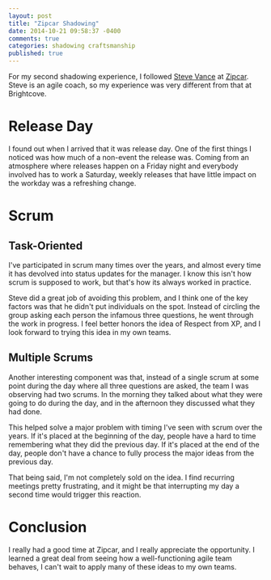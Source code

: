 ```yaml
---
layout: post
title: "Zipcar Shadowing"
date: 2014-10-21 09:58:37 -0400
comments: true
categories: shadowing craftsmanship
published: true
---
```


For my second shadowing experience, I followed [Steve Vance](http://vance.com) at [Zipcar](http://www.zipcar.com).  Steve is an agile coach, so my experience was very different from that at Brightcove.

Release Day
===========
I found out when I arrived that it was release day.  One of the first things I noticed was how much of a non-event the release was.  Coming from an atmosphere where releases happen on a Friday night and everybody involved has to work a Saturday, weekly releases that have little impact on the workday was a refreshing change.

Scrum
=====

Task-Oriented
-------------
I've participated in scrum many times over the years, and almost every time it has devolved into status updates for the manager.  I know this isn't how scrum is supposed to work, but that's how its always worked in practice.

Steve did a great job of avoiding this problem, and I think one of the key factors was that he didn't put individuals on the spot.  Instead of circling the group asking each person the infamous three questions, he went through the work in progress.  I feel better honors the idea of Respect from XP, and I look forward to trying this idea in my own teams.

Multiple Scrums
---------------
Another interesting component was that, instead of a single scrum at some point during the day where all three questions are asked, the team I was observing had two scrums.  In the morning they talked about what they were going to do during the day, and in the afternoon they discussed what they had done.

This helped solve a major problem with timing I've seen with scrum over the years.  If it's placed at the beginning of the day, people have a hard to time remembering what they did the previous day.  If it's placed at the end of the day, people don't have a chance to fully process the major ideas from the previous day.

That being said, I'm not completely sold on the idea.  I find recurring meetings pretty frustrating, and it might be that interrupting my day a second time would trigger this reaction.

Conclusion
==========
I really had a good time at Zipcar, and I really appreciate the opportunity.  I learned a great deal from seeing how a well-functioning agile team behaves, I can't wait to apply many of these ideas to my own teams.
